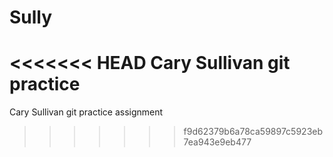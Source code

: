 # Sully
<<<<<<< HEAD
Cary Sullivan git practice
=======
Cary Sullivan git practice assignment
>>>>>>> f9d62379b6a78ca59897c5923eb7ea943e9eb477

